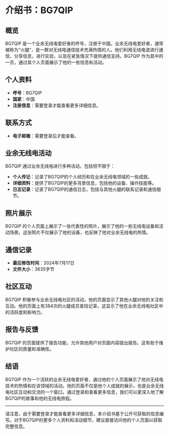 # 介绍书：BG7QIP

## 概览

BG7QIP 是一个业余无线电爱好者的呼号，注册于中国。业余无线电爱好者，通常被称为“火腿”，是一群对无线电通信技术充满热情的人。他们利用无线电波进行通信，分享信息，进行实验，以及在紧急情况下提供通信支持。BG7QIP 作为其中的一员，通过其个人页面展示了他的一些信息和活动。

## 个人资料

- **呼号**：BG7QIP
- **国家**：中国
- **注册信息**：需要登录才能查看更多详细信息。

## 联系方式

- **电子邮箱**：需要登录后才能查看。

## 业余无线电活动

BG7QIP 通过业余无线电进行多种活动，包括但不限于：

- **个人传记**：记录了BG7QIP的个人经历和在业余无线电领域的一些成就。
- **详细资料**：提供了BG7QIP的更多背景信息，包括他的设备、操作技能等。
- **日志记录**：记录了BG7QIP的通信日志，包括与其他火腿的联系记录和通信细节。

## 照片展示

BG7QIP 的个人页面上展示了一张代表性的照片，展示了他的一些无线电设备和活动场景。这张照片不仅展示了他的设备，也反映了他对业余无线电的热情。

## 通信记录

- **最后修改时间**：2024年7月17日
- **文件大小**：3635字节

## 社区互动

BG7QIP 积极参与业余无线电社区的活动，他的页面显示了其他火腿对他的关注和互动。他的页面上有384次的火腿成员查找记录，这显示了他在业余无线电社区中的活跃度和影响力。

## 报告与反馈

BG7QIP 的页面提供了报告功能，允许其他用户对页面内容提出报告。这有助于维护社区的质量和准确性。

## 结语

BG7QIP 作为一个活跃的业余无线电爱好者，通过他的个人页面展示了他对无线电技术的热情和在该领域的活动。他的页面不仅是他个人成就的展示，也是业余无线电社区互动和交流的一个窗口。通过登录和查看更多信息，我们可以更深入地了解BG7QIP的故事和他的无线电旅程。

---

请注意，由于需要登录才能查看更多详细信息，本介绍书基于公开可获取的信息编写。对于BG7QIP的更多个人资料和活动细节，建议直接访问他的个人页面以获取完整信息。
